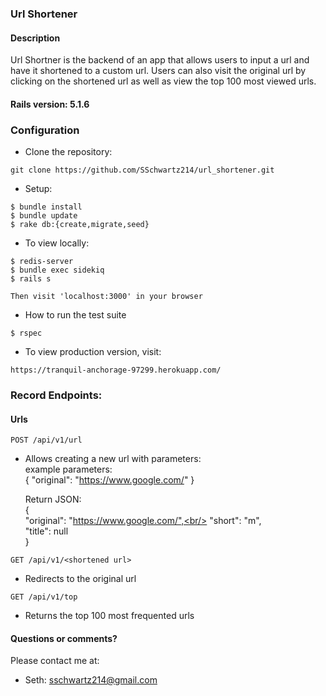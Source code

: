 ### Url Shortener

#### Description

Url Shortner is the backend of an app that allows users to input a url and have it shortened to a custom url.  Users can also visit the original url by clicking on the shortened url as well as view the top 100 most viewed urls.

#### Rails version: 5.1.6

### Configuration

* Clone the repository:
```
git clone https://github.com/SSchwartz214/url_shortener.git
```

* Setup:
```
$ bundle install
$ bundle update
$ rake db:{create,migrate,seed}
```

* To view locally:
```
$ redis-server
$ bundle exec sidekiq
$ rails s

Then visit 'localhost:3000' in your browser
```
* How to run the test suite
```
$ rspec
```

* To view production version, visit:
```
https://tranquil-anchorage-97299.herokuapp.com/
```

### Record Endpoints:

#### Urls
```
POST /api/v1/url
```
   * Allows creating a new url with parameters:<br/>
        example parameters:<br/>
            { "original": "https://www.google.com/" } <br/>
            
        Return JSON:<br/>
        {<br/>
          "original": "https://www.google.com/",<br/>
          "short": "m",<br/>
          "title": null<br/>
         }
```
GET /api/v1/<shortened url>
```
  * Redirects to the original url
```
GET /api/v1/top
```
  * Returns the top 100 most frequented urls

#### Questions or comments?

Please contact me at:

* Seth: sschwartz214@gmail.com
